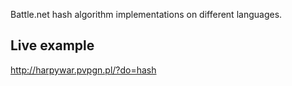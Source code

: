 
Battle.net hash algorithm implementations on different languages.

## Live example
http://harpywar.pvpgn.pl/?do=hash
